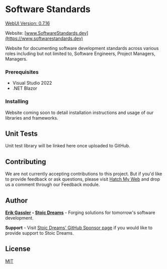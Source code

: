 # Software Standards

[WebUI Version: 0.7.16](https://github.com/StoicDreams/RustWebUI)

Website: [www.SoftwareStandards.dev](https://www.softwarestandards.dev)

Website for documenting software development standards across various roles including but not limited to, Software Engineers, Project Managers, Managers.

### Prerequisites

* Visual Studio 2022
* .NET Blazor

### Installing

Website coming soon to detail installation instructions and usage of our libraries and frameworks.

## Unit Tests

Unit test library will be linked here once uploaded to GitHub.

## Contributing

We are not currently accepting contributions to this project. But if you'd like to provide feedback or ask questions, please visit [Hatch My Web](https://www.stoicdreams.com/home) and drop us a comment through our Feedback module.

## Author

**[Erik Gassler](https://www.erikgassler.com) - [Stoic Dreams](https://www.stoicdreams.com)** - Forging solutions for tomorrow's software development.

**Support** - Visit [Stoic Dreams' GitHub Sponsor page](https://github.com/sponsors/StoicDreams) if you would like to provide support to Stoic Dreams.

## License

[MIT](LICENSE)
